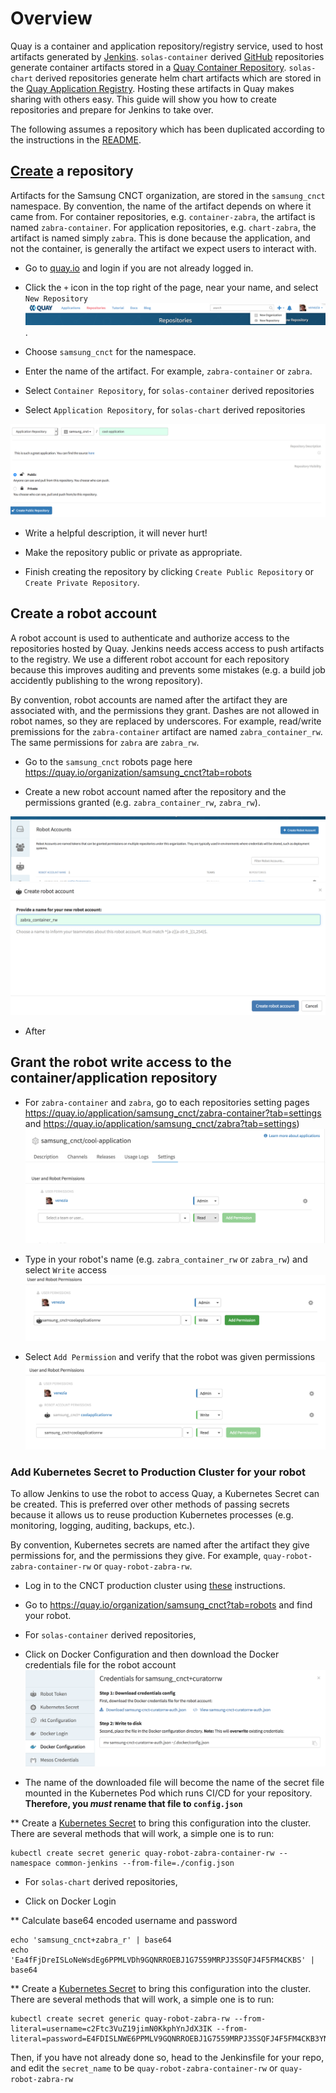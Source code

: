 # Overview

Quay is a container and application repository/registry service, used to host
artifacts generated by [Jenkins](./jenkins.md). `solas-container` derived
[GitHub](./github/.md) repositories generate container artifacts stored in a
[Quay Container Repository](https://quay.io/repository/). `solas-chart` derived
repositories generate helm chart artifacts which are stored in the
[Quay Application Registry](https://quay.io/application/). Hosting these
artifacts in Quay makes sharing with others easy. This guide will show you how
to create repositories and prepare for Jenkins to take over.

The following assumes a repository which has been duplicated according to the
instructions in the [README](../README.md).

## [Create](https://docs.quay.io/guides/create-repo.html) a repository

Artifacts for the Samsung CNCT organization, are stored in the `samsung_cnct`
namespace. By convention, the name of the artifact depends on where it came
from. For container repositories, e.g. `container-zabra`, the artifact is named
`zabra-container`. For application repositories, e.g. `chart-zabra`, the
artifact is named simply `zabra`. This is done because the application, and not
the container, is generally the artifact we expect users to interact with.

* Go to [quay.io](https://quay.io) and login if you are not already logged in.

* Click the `+` icon in the top right of the page, near your name, and select
`New Repository` ![screenshot](images/quay/create_new_repository.png).

* Choose `samsung_cnct` for the namespace.

* Enter the name of the artifact. For example, `zabra-container` or `zabra`.

* Select `Container Repository`, for `solas-container` derived repositories

* Select `Application Repository`, for `solas-chart` derived repositories

![screenshot](images/quay/cool-application.png)

* Write a helpful description, it will never hurt!

* Make the repository public or private as appropriate.

* Finish creating the repository by clicking `Create Public Repository` or
`Create Private Repository`.

## Create a robot account

A robot account is used to authenticate and authorize access to the repositories
hosted by Quay. Jenkins needs access access to push artifacts to the registry.
We use a different robot account for each repository because this improves
auditing and prevents some mistakes (e.g. a build job accidently publishing to
the wrong repository).

By convention, robot accounts are named after the artifact they are associated
with, and the permissions they grant. Dashes are not allowed in robot names, so
they are replaced by underscores. For example, read/write premissions for
the `zabra-container` artifact  are named `zabra_container_rw`. The same
permissions for `zabra` are `zabra_rw`.

* Go to the `samsung_cnct` robots page here
https://quay.io/organization/samsung_cnct?tab=robots

* Create a new robot account named after the repository and the permissions
granted (e.g. `zabra_container_rw`, `zabra_rw`).

![screenshot](images/quay/robot-page.png)
![screenshot](images/quay/creating-robot.png)

* After

## Grant the robot write access to the container/application repository

* For `zabra-container` and `zabra`, go to each repositories setting pages
https://quay.io/application/samsung_cnct/zabra-container?tab=settings and
https://quay.io/application/samsung_cnct/zabra?tab=settings)
![screenshot](images/quay/application-settings-page.png)

* Type in your robot's name (e.g. `zabra_container_rw` or `zabra_rw`) and
select `Write` access
![screenshot](images/quay/adding-robot.png)

* Select `Add Permission` and verify that the robot was given permissions
![screenshot](images/quay/robot-added.png)

### Add Kubernetes Secret to Production Cluster for your robot

To allow Jenkins to use the robot to access Quay, a Kubernetes Secret can be
created. This is preferred over other methods of passing secrets because it
allows us to reuse production Kubernetes processes (e.g. monitoring, logging,
auditing, backups, etc.).

By convention, Kubernetes secrets are named after the artifact they give
permissions for, and the permissions they give. For example,
`quay-robot-zabra-container-rw` or `quay-robot-zabra-rw`.

* Log in to the CNCT production cluster using
[these](https://github.com/samsung-cnct/docs/blob/master/cnct/production-kubernetes-cluster.md)
instructions.

* Go to https://quay.io/organization/samsung_cnct?tab=robots and find your
robot.

* For `solas-container` derived repositories,

* Click on Docker Configuration and then download the Docker credentials file
for the robot account ![screenshot](images/jenkins/get-docker-config.png)

* The name of the downloaded file will become the name of the secret file
mounted in the Kubernetes Pod which runs CI/CD for your repository.
**Therefore, you *must* rename that file to `config.json`**

** Create a [Kubernetes Secret](https://kubernetes.io/docs/concepts/configuration/secret/)
to bring this configuration into the cluster. There are several methods
that will work, a simple one is to run:
```
kubectl create secret generic quay-robot-zabra-container-rw --namespace common-jenkins --from-file=./config.json
```

* For `solas-chart` derived repositories,

* Click on Docker Login

** Calculate base64 encoded username and password

```
echo 'samsung_cnct+zabra_r' | base64
echo 'Ea4fFjDreISLoNeWsdEg6PPMLVDh9GQNRROEBJ1G7559MRPJ3SSQFJ4F5FM4CKBS' | base64
```

** Create a [Kubernetes Secret](https://kubernetes.io/docs/concepts/configuration/secret/)
to bring this configuration into the cluster. There are several methods
that will work, a simple one is to run:
```
kubectl create secret generic quay-robot-zabra-rw --from-literal=username=c2Ftc3VuZ19jimN0KkphYnJdX3IK --from-literal=password=E4FDISLNWE6PPMLV9GQNRROEBJ1G7559MRPJ3SSQFJ4F5FM4CKB3YNOC6YVUF0PS
```

Then, if you have not already done so, head to the Jenkinsfile for your
repo, and edit the `secret_name` to be `quay-robot-zabra-container-rw`
or `quay-robot-zabra-rw`
